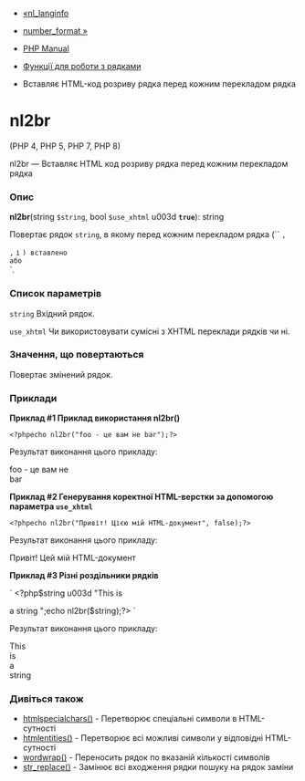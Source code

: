 - [«nl_langinfo](function.nl-langinfo.md)
- [number_format »](function.number-format.md)

- [PHP Manual](index.md)
- [Функції для роботи з рядками](ref.strings.md)
- Вставляє HTML-код розриву рядка перед кожним перекладом рядка

# nl2br

(PHP 4, PHP 5, PHP 7, PHP 8)

nl2br — Вставляє HTML код розриву рядка перед кожним перекладом рядка

### Опис

**nl2br**(string `$string`, bool `$use_xhtml` u003d **`true`**): string

Повертає рядок `string`, в якому перед кожним перекладом рядка
(``
`,`
`,`
`і``) вставлено `<br />` або `<br>`.

### Список параметрів

`string`
Вхідний рядок.

`use_xhtml`
Чи використовувати сумісні з XHTML переклади рядків чи ні.

### Значення, що повертаються

Повертає змінений рядок.

### Приклади

**Приклад #1 Приклад використання **nl2br()****

` <?phpecho nl2br("foo - це вам не
bar");?> `

Результат виконання цього прикладу:

foo - це вам не<br />
bar

**Приклад #2 Генерування коректної HTML-верстки за допомогою параметра
`use_xhtml`**

` <?phpecho nl2br("Привіт!
Цією мій HTML-документ", false);?> `

Результат виконання цього прикладу:

Привіт!
Цей мій HTML-документ

**Приклад #3 Різні роздільники рядків**

` <?php$string u003d "This
is
a
string";echo nl2br($string);?> `

Результат виконання цього прикладу:

This<br />
is<br />
a<br />
string<br />

### Дивіться також

- [htmlspecialchars()](function.mdspecialchars.md) - Перетворює
спеціальні символи в HTML-сутності
- [htmlentities()](function.mdentities.md) - Перетворює всі
можливі символи у відповідні HTML-сутності
- [wordwrap()](function.wordwrap.md) - Переносить рядок по
вказаній кількості символів
- [str_replace()](function.str-replace.md) - Замінює всі входження
рядки пошуку на рядок заміни

